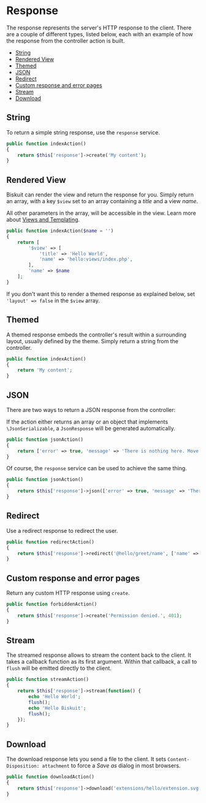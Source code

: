 # Response
<p class="uk-article-lead">The response represents the server's HTTP response to the client. There are a couple of different types, listed below, each with an example of how the response from the controller action is built.</p>

<ul class="uk-list">
    <li><a href="#string">String</a></li>
    <li><a href="#rendered-view">Rendered View</a></li>
    <li><a href="#themed">Themed</a></li>
    <li><a href="#json">JSON</a></li>
    <li><a href="#redirect">Redirect</a></li>
    <li><a href="#custom-response-and-error-pages">Custom response and error pages</a></li>
    <li><a href="#stream">Stream</a></li>
    <li><a href="#download">Download</a></li>
</ul>

## String
To return a simple string response, use the `response` service.

```php
public function indexAction()
{
    return $this['response']->create('My content');
}
```

## Rendered View
Biskuit can render the view and return the response for you. Simply return an array, with a key `$view` set to an array containing a _title_ and a view _name_.

All other parameters in the array, will be accessible in the view. Learn more about [Views and Templating](views-templating.md).

```php
public function indexAction($name = '')
{
    return [
        '$view' => [
            'title' => 'Hello World',
            'name' => 'hello:views/index.php',
        ],
        'name' => $name
    ];
}
```

If you don't want this to render a themed response as explained below, set `'layout' => false` in the `$view` array.

## Themed
A themed response embeds the controller's result within a surrounding layout, usually defined by the theme. Simply return a string from the controller.

```php
public function indexAction()
{
    return 'My content';
}
```

## JSON
There are two ways to return a JSON response from the controller:

If the action either returns an array or an object that implements `\JsonSerializable`, a `JsonResponse` will be generated automatically.

```php
public function jsonAction()
{
    return ['error' => true, 'message' => 'There is nothing here. Move along.'];
}
```

Of course, the `response` service can be used to achieve the same thing.

```php
public function jsonAction()
{    
    return $this['response']->json(['error' => true, 'message' => 'There is nothing here. Move along.']);
}
```

## Redirect
Use a redirect response to redirect the user.

```php
public function redirectAction()
{
    return $this['response']->redirect('@hello/greet/name', ['name' => 'Someone']);
}
```

## Custom response and error pages
Return any custom HTTP response using `create`.

```php
public function forbiddenAction()
{
    return $this['response']->create('Permission denied.', 401);
}
```

## Stream
The streamed response allows to stream the content back to the client. It takes a callback function as its first argument. Within that callback, a call to `flush` will be emitted directly to the client.

```php
public function streamAction()
{
    return $this['response']->stream(function() {
        echo 'Hello World';
        flush();
        echo 'Hello Biskuit';
        flush();
    });
}
```

## Download
The download response lets you send a file to the client. It sets `Content-Disposition: attachment` to force a _Save as_ dialog in most browsers.

```php
public function downloadAction()
{
    return $this['response']->download('extensions/hello/extension.svg');
}
```
